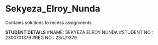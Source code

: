 # Sekyeza_Elroy_Nunda
Contains solutions to recess assignments

**STUDENT DETAILS**
#NAME: SEKYEZA ELROY NUNDA
#STUDENT NO : 2300701379
#REG NO : 23/U/1379
